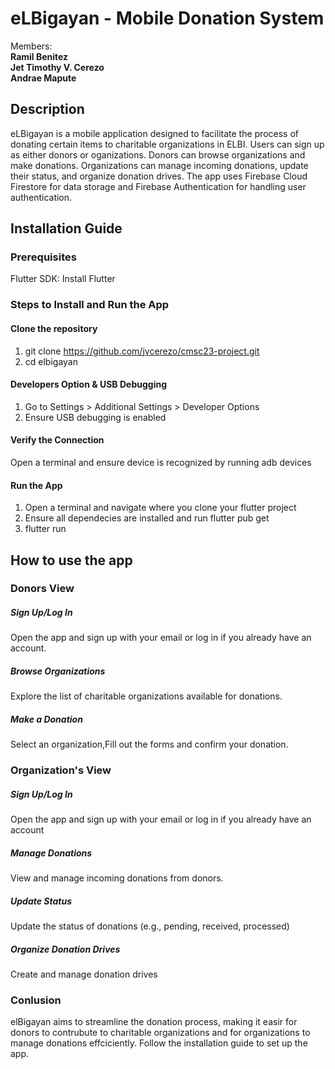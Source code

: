 # eLBigayan - Mobile Donation System


Members: <br />
**Ramil Benitez**<br/>
**Jet Timothy V. Cerezo**<br/>
**Andrae Mapute**<br/>

## Description

eLBigayan is a mobile application designed to facilitate the process of donating certain items to charitable organizations in ELBI. Users can sign up as either donors or oganizations. Donors can browse organizations and make donations. Organizations can manage incoming donations, update their status, and organize donation drives. The app uses Firebase Cloud Firestore for data storage and Firebase Authentication for handling user authentication.

## Installation Guide
### Prerequisites
Flutter SDK: Install Flutter
### Steps to Install and Run the App

#### Clone the repository
1. git clone https://github.com/jvcerezo/cmsc23-project.git
2. cd elbigayan

####  Developers Option & USB Debugging
1. Go to Settings > Additional Settings > Developer Options
2. Ensure USB debugging is enabled

#### Verify the Connection
Open a terminal and ensure device is recognized by running adb devices

#### Run the App
1. Open a terminal and navigate where you clone your  flutter project
2. Ensure all dependecies are installed and run flutter pub get
3. flutter run

## How to use the app

### Donors View
##### Sign Up/Log In
Open the app and sign up with your email or log in if you already have an account.
##### Browse Organizations
Explore the list of charitable organizations available for donations.
##### Make a Donation
Select an organization,Fill out the forms and confirm your donation.

### Organization's View
##### Sign Up/Log In
Open the app and sign up with your email or log in if you already have an account
##### Manage Donations
View and manage incoming donations from donors.
##### Update Status
Update the status of donations (e.g., pending, received, processed)
##### Organize Donation Drives
Create and manage donation drives

### Conlusion
elBigayan aims to streamline the donation process, making it easir for donors to contrubute to charitable organizations and for organizations to manage donations effciciently. Follow the installation guide to set up the app.

